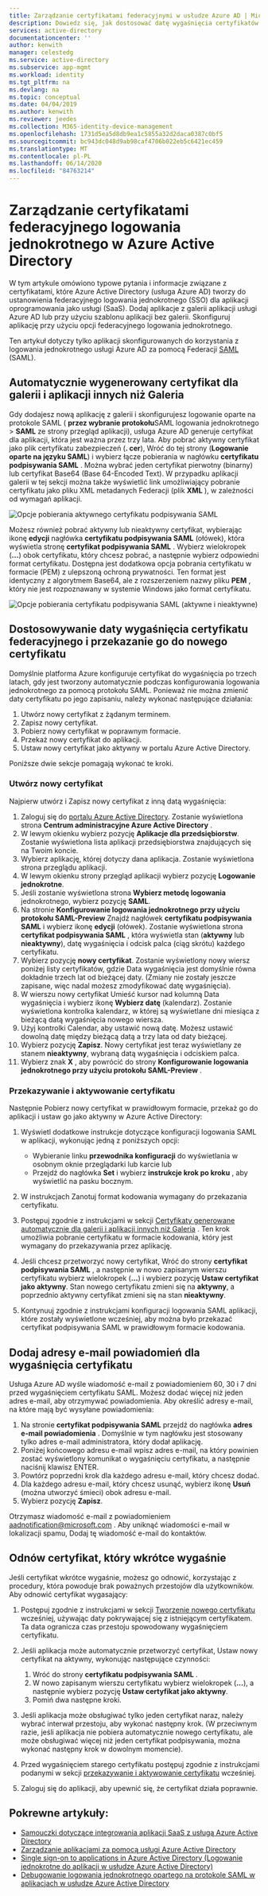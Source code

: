 ```yaml
---
title: Zarządzanie certyfikatami federacyjnymi w usłudze Azure AD | Microsoft Docs
description: Dowiedz się, jak dostosować datę wygaśnięcia certyfikatów federacyjnych oraz jak odnowić certyfikaty, które wkrótce wygasną.
services: active-directory
documentationcenter: ''
author: kenwith
manager: celestedg
ms.service: active-directory
ms.subservice: app-mgmt
ms.workload: identity
ms.tgt_pltfrm: na
ms.devlang: na
ms.topic: conceptual
ms.date: 04/04/2019
ms.author: kenwith
ms.reviewer: jeedes
ms.collection: M365-identity-device-management
ms.openlocfilehash: 1731d5ea5d8db9ea1c5855a32d2daca0387c0bf5
ms.sourcegitcommit: bc943dc048d9ab98caf4706b022eb5c6421ec459
ms.translationtype: MT
ms.contentlocale: pl-PL
ms.lasthandoff: 06/14/2020
ms.locfileid: "84763214"
---
```

# <a name="manage-certificates-for-federated-single-sign-on-in-azure-active-directory"></a>Zarządzanie certyfikatami federacyjnego logowania jednokrotnego w Azure Active Directory

W tym artykule omówiono typowe pytania i informacje związane z certyfikatami, które Azure Active Directory (usługa Azure AD) tworzy do ustanowienia federacyjnego logowania jednokrotnego (SSO) dla aplikacji oprogramowania jako usługi (SaaS). Dodaj aplikacje z galerii aplikacji usługi Azure AD lub przy użyciu szablonu aplikacji bez galerii. Skonfiguruj aplikację przy użyciu opcji federacyjnego logowania jednokrotnego.

Ten artykuł dotyczy tylko aplikacji skonfigurowanych do korzystania z logowania jednokrotnego usługi Azure AD za pomocą Federacji [SAML](https://wikipedia.org/wiki/Security_Assertion_Markup_Language) (SAML).

## <a name="auto-generated-certificate-for-gallery-and-non-gallery-applications"></a>Automatycznie wygenerowany certyfikat dla galerii i aplikacji innych niż Galeria

Gdy dodajesz nową aplikację z galerii i skonfigurujesz logowanie oparte na protokole SAML ( **przez wybranie protokołu**SAML logowania jednokrotnego  >  **SAML** ze strony przegląd aplikacji), usługa Azure AD generuje certyfikat dla aplikacji, która jest ważna przez trzy lata. Aby pobrać aktywny certyfikat jako plik certyfikatu zabezpieczeń (**. cer**), Wróć do tej strony (**Logowanie oparte na języku SAML**) i wybierz łącze pobierania w nagłówku **certyfikatu podpisywania SAML** . Można wybrać jeden certyfikat pierwotny (binarny) lub certyfikat Base64 (Base 64-Encoded Text). W przypadku aplikacji galerii w tej sekcji można także wyświetlić link umożliwiający pobranie certyfikatu jako pliku XML metadanych Federacji (plik **XML** ), w zależności od wymagań aplikacji.

![Opcje pobierania aktywnego certyfikatu podpisywania SAML](./media/manage-certificates-for-federated-single-sign-on/active-certificate-download-options.png)

Możesz również pobrać aktywny lub nieaktywny certyfikat, wybierając ikonę **edycji** nagłówka **certyfikatu podpisywania SAML** (ołówek), która wyświetla stronę **certyfikat podpisywania SAML** . Wybierz wielokropek (**...**) obok certyfikatu, który chcesz pobrać, a następnie wybierz odpowiedni format certyfikatu. Dostępna jest dodatkowa opcja pobrania certyfikatu w formacie (PEM) z ulepszoną ochroną prywatności. Ten format jest identyczny z algorytmem Base64, ale z rozszerzeniem nazwy pliku **PEM** , który nie jest rozpoznawany w systemie Windows jako format certyfikatu.

![Opcje pobierania certyfikatu podpisywania SAML (aktywne i nieaktywne)](./media/manage-certificates-for-federated-single-sign-on/all-certificate-download-options.png)

## <a name="customize-the-expiration-date-for-your-federation-certificate-and-roll-it-over-to-a-new-certificate"></a>Dostosowywanie daty wygaśnięcia certyfikatu federacyjnego i przekazanie go do nowego certyfikatu

Domyślnie platforma Azure konfiguruje certyfikat do wygaśnięcia po trzech latach, gdy jest tworzony automatycznie podczas konfigurowania logowania jednokrotnego za pomocą protokołu SAML. Ponieważ nie można zmienić daty certyfikatu po jego zapisaniu, należy wykonać następujące działania:

1. Utwórz nowy certyfikat z żądanym terminem.
1. Zapisz nowy certyfikat.
1. Pobierz nowy certyfikat w poprawnym formacie.
1. Przekaż nowy certyfikat do aplikacji.
1. Ustaw nowy certyfikat jako aktywny w portalu Azure Active Directory.

Poniższe dwie sekcje pomagają wykonać te kroki.

### <a name="create-a-new-certificate"></a>Utwórz nowy certyfikat

Najpierw utwórz i Zapisz nowy certyfikat z inną datą wygaśnięcia:

1. Zaloguj się do [portalu Azure Active Directory](https://aad.portal.azure.com/). Zostanie wyświetlona strona **Centrum administracyjne Azure Active Directory** .
1. W lewym okienku wybierz pozycję **Aplikacje dla przedsiębiorstw**. Zostanie wyświetlona lista aplikacji przedsiębiorstwa znajdujących się na Twoim koncie.
1. Wybierz aplikację, której dotyczy dana aplikacja. Zostanie wyświetlona strona przeglądu aplikacji.
1. W lewym okienku strony przegląd aplikacji wybierz pozycję **Logowanie jednokrotne**.
1. Jeśli zostanie wyświetlona strona **Wybierz metodę logowania** jednokrotnego, wybierz pozycję **SAML**.
1. Na stronie **Konfigurowanie logowania jednokrotnego przy użyciu protokołu SAML-Preview** Znajdź nagłówek **certyfikatu podpisywania SAML** i wybierz ikonę **edycji** (ołówek). Zostanie wyświetlona strona **certyfikat podpisywania SAML** , która wyświetla stan (**aktywny** lub **nieaktywny**), datę wygaśnięcia i odcisk palca (ciąg skrótu) każdego certyfikatu.
1. Wybierz pozycję **nowy certyfikat**. Zostanie wyświetlony nowy wiersz poniżej listy certyfikatów, gdzie Data wygaśnięcia jest domyślnie równa dokładnie trzech lat od bieżącej daty. (Zmiany nie zostały jeszcze zapisane, więc nadal możesz zmodyfikować datę wygaśnięcia).
1. W wierszu nowy certyfikat Umieść kursor nad kolumną Data wygaśnięcia i wybierz ikonę **Wybierz datę** (kalendarz). Zostanie wyświetlona kontrolka kalendarz, w której są wyświetlane dni miesiąca z bieżącą datą wygaśnięcia nowego wiersza.
1. Użyj kontrolki Calendar, aby ustawić nową datę. Możesz ustawić dowolną datę między bieżącą datą a trzy lata od daty bieżącej.
1. Wybierz pozycję **Zapisz**. Nowy certyfikat jest teraz wyświetlany ze stanem **nieaktywny**, wybraną datą wygaśnięcia i odciskiem palca.
1. Wybierz znak **X** , aby powrócić do strony **Konfigurowanie logowania jednokrotnego przy użyciu protokołu SAML-Preview** .

### <a name="upload-and-activate-a-certificate"></a>Przekazywanie i aktywowanie certyfikatu

Następnie Pobierz nowy certyfikat w prawidłowym formacie, przekaż go do aplikacji i ustaw go jako aktywny w Azure Active Directory:

1. Wyświetl dodatkowe instrukcje dotyczące konfiguracji logowania SAML w aplikacji, wykonując jedną z poniższych opcji:

   - Wybieranie linku **przewodnika konfiguracji** do wyświetlania w osobnym oknie przeglądarki lub karcie lub
   - Przejdź do nagłówka **Set** i wybierz **instrukcje krok po kroku** , aby wyświetlić na pasku bocznym.

1. W instrukcjach Zanotuj format kodowania wymagany do przekazania certyfikatu.
1. Postępuj zgodnie z instrukcjami w sekcji [Certyfikaty generowane automatycznie dla galerii i aplikacji innych niż Galeria](#auto-generated-certificate-for-gallery-and-non-gallery-applications) . Ten krok umożliwia pobranie certyfikatu w formacie kodowania, który jest wymagany do przekazywania przez aplikację.
1. Jeśli chcesz przetworzyć nowy certyfikat, Wróć do strony **certyfikat podpisywania SAML** , a następnie w nowo zapisanym wierszu certyfikatu wybierz wielokropek (**...**) i wybierz pozycję **Ustaw certyfikat jako aktywny**. Stan nowego certyfikatu zmieni się na **aktywny**, a poprzednio aktywny certyfikat zmieni się na stan **nieaktywny**.
1. Kontynuuj zgodnie z instrukcjami konfiguracji logowania SAML aplikacji, które zostały wyświetlone wcześniej, aby można było przekazać certyfikat podpisywania SAML w prawidłowym formacie kodowania.

## <a name="add-email-notification-addresses-for-certificate-expiration"></a>Dodaj adresy e-mail powiadomień dla wygaśnięcia certyfikatu

Usługa Azure AD wyśle wiadomość e-mail z powiadomieniem 60, 30 i 7 dni przed wygaśnięciem certyfikatu SAML. Możesz dodać więcej niż jeden adres e-mail, aby otrzymywać powiadomienia. Aby określić adresy e-mail, na które mają być wysyłane powiadomienia:

1. Na stronie **certyfikat podpisywania SAML** przejdź do nagłówka **adres e-mail powiadomienia** . Domyślnie w tym nagłówku jest stosowany tylko adres e-mail administratora, który dodał aplikację.
1. Poniżej końcowego adresu e-mail wpisz adres e-mail, na który powinien zostać wyświetlony komunikat o wygaśnięciu certyfikatu, a następnie naciśnij klawisz ENTER.
1. Powtórz poprzedni krok dla każdego adresu e-mail, który chcesz dodać.
1. Dla każdego adresu e-mail, który chcesz usunąć, wybierz ikonę **Usuń** (można utworzyć śmieci) obok adresu e-mail.
1. Wybierz pozycję **Zapisz**.

Otrzymasz wiadomość e-mail z powiadomieniem aadnotification@microsoft.com . Aby uniknąć wiadomości e-mail w lokalizacji spamu, Dodaj tę wiadomość e-mail do kontaktów.

## <a name="renew-a-certificate-that-will-soon-expire"></a>Odnów certyfikat, który wkrótce wygaśnie

Jeśli certyfikat wkrótce wygaśnie, możesz go odnowić, korzystając z procedury, która powoduje brak poważnych przestojów dla użytkowników. Aby odnowić certyfikat wygasający:

1. Postępuj zgodnie z instrukcjami w sekcji [Tworzenie nowego certyfikatu](#create-a-new-certificate) wcześniej, używając daty pokrywającej się z istniejącym certyfikatem. Ta data ogranicza czas przestoju spowodowany wygaśnięciem certyfikatu.
1. Jeśli aplikacja może automatycznie przetworzyć certyfikat, Ustaw nowy certyfikat na aktywny, wykonując następujące czynności:
   1. Wróć do strony **certyfikatu podpisywania SAML** .
   1. W nowo zapisanym wierszu certyfikatu wybierz wielokropek (**...**), a następnie wybierz pozycję **Ustaw certyfikat jako aktywny**.
   1. Pomiń dwa następne kroki.

1. Jeśli aplikacja może obsługiwać tylko jeden certyfikat naraz, należy wybrać interwał przestoju, aby wykonać następny krok. (W przeciwnym razie, jeśli aplikacja nie pobiera automatycznie nowego certyfikatu, ale może obsługiwać więcej niż jeden certyfikat podpisywania, można wykonać następny krok w dowolnym momencie).
1. Przed wygaśnięciem starego certyfikatu postępuj zgodnie z instrukcjami podanymi w sekcji [przekazywanie i aktywowanie certyfikatu](#upload-and-activate-a-certificate) wcześniej.
1. Zaloguj się do aplikacji, aby upewnić się, że certyfikat działa poprawnie.

## <a name="related-articles"></a>Pokrewne artykuły:

- [Samouczki dotyczące integrowania aplikacji SaaS z usługą Azure Active Directory](../saas-apps/tutorial-list.md)
- [Zarządzanie aplikacjami za pomocą usługi Azure Active Directory](what-is-application-management.md)
- [Single sign-on to applications in Azure Active Directory (Logowanie jednokrotne do aplikacji w usłudze Azure Active Directory)](what-is-single-sign-on.md)
- [Debugowanie logowania jednokrotnego opartego na protokole SAML w aplikacjach w usłudze Azure Active Directory](../azuread-dev/howto-v1-debug-saml-sso-issues.md)
